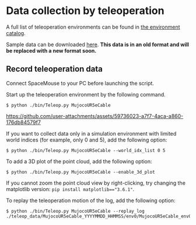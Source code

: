 # Data collection by teleoperation

A full list of teleoperation environments can be found in [the environment catalog](../../doc/environment_catalog.md).

Sample data can be downloaded [here](https://www.dropbox.com/scl/fi/15r33msj4vd1potaosirh/teleop_data_20240414.zip?rlkey=2vt1h5gde7l42vrwz4axj10da&dl=0).
**This data is in an old format and will be replaced with a new format soon.**

## Record teleoperation data
Connect SpaceMouse to your PC before launching the script.

Start up the teleoperation environment by the following command.
```console
$ python ./bin/Teleop.py MujocoUR5eCable
```
https://github.com/user-attachments/assets/59736023-a7f7-4aca-a860-176db84579f7

If you want to collect data only in a simulation environment with limited world indices (for example, only 0 and 5), add the following option:
```console
$ python ./bin/Teleop.py MujocoUR5eCable --world_idx_list 0 5
```

To add a 3D plot of the point cloud, add the following option:
```console
$ python ./bin/Teleop.py MujocoUR5eCable --enable_3d_plot
```
If you cannot zoom the point cloud view by right-clicking, try changing the matplotlib version: `pip install matplotlib=="3.6.1"`.

To replay the teleoperation motion of the log, add the following option:
```console
$ python ./bin/Teleop.py MujocoUR5eCable --replay_log ./teleop_data/MujocoUR5eCable_YYYYMMDD_HHMMSS/env0/MujocoUR5eCable_env0_000.hdf5
```
